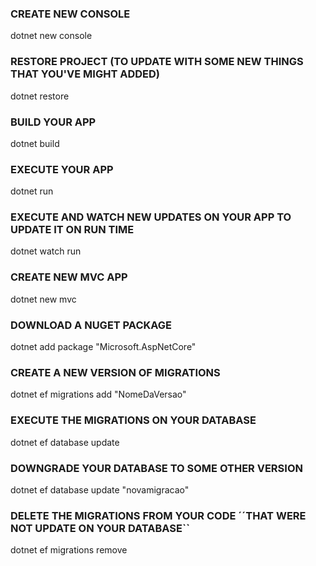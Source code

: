 ### CREATE NEW CONSOLE
dotnet new console

### RESTORE PROJECT (TO UPDATE WITH SOME NEW THINGS THAT YOU'VE MIGHT ADDED)
dotnet restore

### BUILD YOUR APP
dotnet build

### EXECUTE YOUR APP
dotnet run

### EXECUTE AND WATCH NEW UPDATES ON YOUR APP TO UPDATE IT ON RUN TIME
dotnet watch run

### CREATE NEW MVC APP
dotnet new mvc

### DOWNLOAD A NUGET PACKAGE
dotnet add package "Microsoft.AspNetCore"

### CREATE A NEW VERSION OF MIGRATIONS
dotnet ef migrations add "NomeDaVersao"

### EXECUTE THE MIGRATIONS ON YOUR DATABASE
dotnet ef database update

### DOWNGRADE YOUR DATABASE TO SOME OTHER VERSION
dotnet ef database update "novamigracao"

### DELETE THE MIGRATIONS FROM YOUR CODE ´´THAT WERE NOT UPDATE ON YOUR DATABASE``
dotnet ef migrations remove